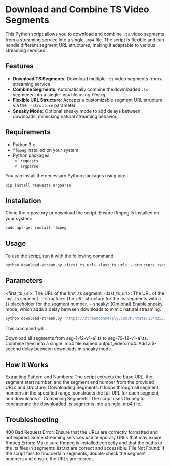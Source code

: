 # Download and Combine TS Video Segments

This Python script allows you to download and combine `.ts` video segments from a streaming service into a single `.mp4` file. The script is flexible and can handle different segment URL structures, making it adaptable to various streaming services.

## Features

- **Download TS Segments**: Download multiple `.ts` video segments from a streaming service.
- **Combine Segments**: Automatically combine the downloaded `.ts` segments into a single `.mp4` file using `ffmpeg`.
- **Flexible URL Structure**: Accepts a customizable segment URL structure via the `--structure` parameter.
- **Sneaky Mode**: Optional sneaky mode to add delays between downloads, mimicking natural streaming behavior.

## Requirements

- Python 3.x
- `ffmpeg` installed on your system
- Python packages:
  - `requests`
  - `argparse`

You can install the necessary Python packages using pip:

```bash
pip install requests argparse
```
## Installation
Clone the repository or download the script.
Ensure ffmpeg is installed on your system:
```bash
sudo apt-get install ffmpeg
```
## Usage
To use the script, run it with the following command:

```bash
python download-stream.py <first_ts_url> <last_ts_url> --structure <segment_structure> [--sneaky]
```

## Parameters
<first_ts_url>: The URL of the first .ts segment.
<last_ts_url>: The URL of the last .ts segment.
--structure: The URL structure for the .ts segments with a {} placeholder for the segment number.
--sneaky: (Optional) Enable sneaky mode, which adds a delay between downloads to mimic natural streaming.

```bash
python download-stream.py "https://streamcdnm4-ply.com/Puntate/15402551_,1800,2400,.mp4.csmil/seg-1-f2-v1-a1.ts" "https://streamcdnm4-ply.com/Puntate/15402551_,1800,2400,.mp4.csmil/seg-79-f2-v1-a1.ts" --structure "seg-{}-f2-v1-a1.ts" --sneaky
```

This command will:

Download all segments from seg-1-f2-v1-a1.ts to seg-79-f2-v1-a1.ts.
Combine them into a single .mp4 file named output_video.mp4.
Add a 5-second delay between downloads in sneaky mode.

## How it Works
Extracting Pattern and Numbers: The script extracts the base URL, the segment start number, and the segment end number from the provided URLs and structure.
Downloading Segments: It loops through all segment numbers in the specified range, constructs the full URL for each segment, and downloads it.
Combining Segments: The script uses ffmpeg to concatenate the downloaded .ts segments into a single .mp4 file.

## Troubleshooting

400 Bad Request Error: Ensure that the URLs are correctly formatted and not expired. Some streaming services use temporary URLs that may expire.
ffmpeg Errors: Make sure ffmpeg is installed correctly and that the paths to the .ts files in segments_list.txt are correct and accessible.
File Not Found: If the script fails to find certain segments, double-check the segment numbers and ensure the URLs are correct.
